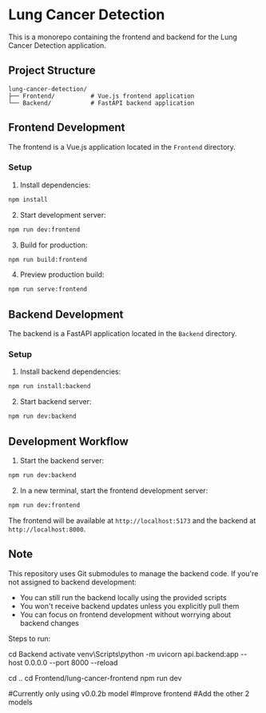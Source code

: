 # Lung Cancer Detection

This is a monorepo containing the frontend and backend for the Lung Cancer Detection application.

## Project Structure

```
lung-cancer-detection/
├── Frontend/          # Vue.js frontend application
└── Backend/           # FastAPI backend application
```

## Frontend Development

The frontend is a Vue.js application located in the `Frontend` directory.

### Setup

1. Install dependencies:

```bash
npm install
```

2. Start development server:

```bash
npm run dev:frontend
```

3. Build for production:

```bash
npm run build:frontend
```

4. Preview production build:

```bash
npm run serve:frontend
```

## Backend Development

The backend is a FastAPI application located in the `Backend` directory.

### Setup

1. Install backend dependencies:

```bash
npm run install:backend
```

2. Start backend server:

```bash
npm run dev:backend
```

## Development Workflow

1. Start the backend server:

```bash
npm run dev:backend
```

2. In a new terminal, start the frontend development server:

```bash
npm run dev:frontend
```

The frontend will be available at `http://localhost:5173` and the backend at `http://localhost:8000`.

## Note

This repository uses Git submodules to manage the backend code. If you're not assigned to backend development:

-   You can still run the backend locally using the provided scripts
-   You won't receive backend updates unless you explicitly pull them
-   You can focus on frontend development without worrying about backend changes

Steps to run:

cd Backend
activate
venv\Scripts\python -m uvicorn api.backend:app --host 0.0.0.0 --port 8000 --reload

cd ..
cd Frontend/lung-cancer-frontend
npm run dev

#Currently only using v0.0.2b model
#Improve frontend
#Add the other 2 models
